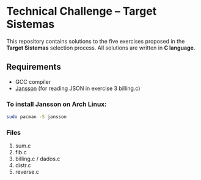 # Technical Challenge – Target Sistemas

This repository contains solutions to the five exercises proposed in the **Target Sistemas** selection process. All solutions are written in **C language**.

## Requirements

- GCC compiler
- [Jansson](https://digip.org/jansson/) (for reading JSON in exercise 3 billing.c)

### To install Jansson on Arch Linux:

```bash
sudo pacman -S jansson
```

### Files

1. sum.c
2. fib.c
3. billing.c / dados.c
4. distr.c
5. reverse.c
